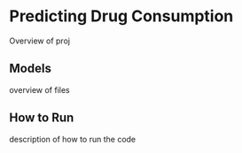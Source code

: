 # Predicting Drug Consumption
Overview of proj
## Models
overview of files
## How to Run
description of how to run the code
